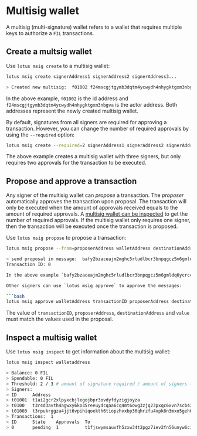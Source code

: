# Multisig wallet

A multisig (multi-signature) wallet refers to a wallet that requires multiple keys to authorize a `FIL` transactions.


## Create a multsig wallet

Use `lotus msig create` to a multisig wallet:

```bash
lotus msig create signerAddress1 signerAddress2 signerAddress3...

> Created new multisig:  f01002 f24mscgjtgymb3dqtm4ycwydh4nhygktgxm3nbgva
```

In the above example, `f01002` is the id address and `f24mscgjtgymb3dqtm4ycwydh4nhygktgxm3nbgva` is the actor address. Both addresses represent the newly created multisig wallet.

By default, signatures from all signers are required for approving a transaction. However, you can change the number of required approvals by using the `--required` option:

```bash
lotus msig create --required=2 signerAddress1 signerAddress2 signerAddress3
````

The above example creates a multisig wallet with three signers, but only requires two approvals for the transaction to be executed.

## Propose and approve a transaction

Any signer of the multisig wallet can _propose_ a transaction. The _proposer_ automatically approves the transaction upon proposal. The transaction will only be executed when the amount of approvals received equals to the amount of required approvals. A [multisig wallet can be inspected](#inspect-a-multisig-wallet) to get the number of required approvals. If the multisig wallet only requires one signer, then the transaction will be executed once the transaction is proposed.

Use `lotus msig propose` to propose a transaction:

```bash
lotus msig propose --from=proposerAddress walletAddress destinationAddress value

> send proposal in message:  bafy2bzaceajm2mghc5rludlbcr3bnpqgcz5m6gmldq6ycrc4trkejz36tnrqe
Transaction ID: 0

In the above example `bafy2bzaceajm2mghc5rludlbcr3bnpqgcz5m6gmldq6ycrc4trkejz36tnrqe` is the `messageID`, and `0` is the `transactionID`.

Other signers can use `lotus msig approve` to approve the messages:

```bash
lotus msig approve walletAddress transactionID proposerAddress destinationAddress value
```

The value of `transactionID`, `proposerAddress`, `destinationAddress` and `value` must match the values used in the proposal.

## Inspect a multisig wallet

Use `lotus msig inspect` to get information about the multisig wallet:

```bash
lotus msig inspect walletaddress

> Balance: 0 FIL
> Spendable: 0 FIL
> Threshold: 2 / 3 # amount of signature required / amount of signers the wallet has
> Signers:
> ID      Address
> t01001  t1ai2gcr2xlpyxcbjlegojbpr3ovdyfdyzigjoyza
> t0100   t3r4d3avth4agwxy6ko35reeuydcqaa6cq4mt6owg3zjq23pxqc6xvn7scb43dyhaf2cjnjhtioek6innbpgda
> t01003  t3rpukrggza4jjt6vpihiqoekth6tiopzhvxbp36qhrzfu4xpk6n3mxo5geh6bdavkkkhqk7owt2an2wrundtq
> Transactions:  1
> ID      State    Approvals  To                                         Value   Method   Params
> 0       pending  1          t1fjswymsauvfh5zxw34t2pgz7iev2fn56unyw6ci  20 FIL  Send(0)
